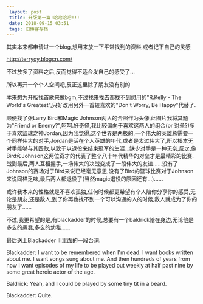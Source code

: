 ```yaml
---
 layout: post
 title: 开版第一篇!哈哈哈哈!!!
 date: 2018-09-15 03:51
 tags: 旧博客存档
---
```

其实本来都申请过一个blog,想用来放一下平常找到的资料,或者记下自己的灵感

<http://terryoy.blogcn.com/>

不过放多了资料之后,反而觉得不适合发自己的感受了...



所以再开一个个人空间吧,反正这里除了朋友没有别的



本来想为开版找首歌来做bgm,不过找来找去都找不到想用的"R.Kelly - The World's
Greatest",只好改用另外一首较喜欢的"Don't Worry, Be Happy"代替了.



顺便找了张Larry Bird和Magic Johnson两人的合照作为头像,此图片我将其题为"Friend or
Enemy?",呵呵.好奇怪,我比较偏向于喜欢这两人的组合(or
对垒?)多于喜欢篮球之神Jordan,因为我觉得,这个世界是两极的,一个伟大的英雄总需要一个同样伟大的对手,Jordan是活在个人英雄的年代,或者是太过伟大了,所以根本无对手能够与其匹敌,以致于以退役来结束冠军的生涯...缺少对手是一种无奈,反之,像Bird和Johnson这两位奇才的代表了整个八十年代精华的对垒才是最精彩的比赛.战到最后,两人互相握手,一场伟大的决战变成了一段伟大的友谊......没有了Johnson的赛场对于Bird来说已经毫无意思,没有了Bird的篮球比赛对于Johnson来说同样乏味,最后两人都退役了(当然magic退役的原因还有...)......



或许我本来的性格就是不喜欢孤独,任何时候都更希望有个人陪你分享你的感受,无论是朋友,还是敌人,到了你再也找不到一个可以沟通的人的时候,敌人就成为了你的朋友了......



不过,我更希望的是,有blackadder的时候,总要有一个baldrick陪在身边,无论他是多么的愚蠢,多么的幼稚......

最后送上Blackadder III里面的一段台词:



Blackadder: I want to be remembered when I'm dead. I want books written about
me. I want songs sung about me. And then hundreds of years from now I want
episodes of my life to be played out weekly at half past nine by some great
heroic actor of the age.

  
Baldrick: Yeah, and I could be played by some tiny tit in a beard.

  
Blackadder: Quite.

